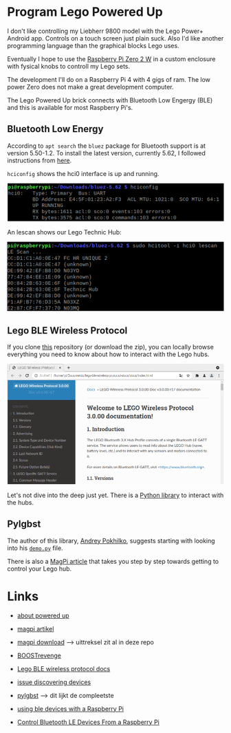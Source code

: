 # Program Lego Powered Up

I don't like controlling my Liebherr 9800 model with the Lego Power+ Android app. Controls on a touch screen just plain suck. Also I'd like another programming language than the graphical blocks Lego uses.

Eventually I hope to use the [Raspberry Pi Zero 2 W](https://www.raspberrypi.com/products/raspberry-pi-zero-2-w/) in a custom enclosure with fysical knobs to controll my Lego sets.

The development I'll do on a Raspberry Pi 4 with 4 gigs of ram. The low power Zero does not make a great development computer.

The Lego Powered Up brick connects with Bluetooth Low Engergy (BLE) and this is available for most Raspberry Pi's.

## Bluetooth Low Energy
According to `apt search` the `bluez` package for Bluetooth support is at version 5.50-1.2. To install the latest version, currently 5.62, I followed instructions from [here](https://www.argenox.com/library/bluetooth-low-energy/using-raspberry-pi-ble/). 

`hciconfig` shows the hci0 interface is up and running.

![hciconfig](.assets/hciconfig-output.png)

An lescan shows our Lego Technic Hub:

![lescan](.assets/lescan-output.png)

## Lego BLE Wireless Protocol

If you clone [this](https://github.com/LEGO/lego-ble-wireless-protocol-docs) repository (or download the zip), you can locally browse everything you need to know about how to interact with the Lego hubs. 

![Lego BLE docs](.assets/legobledocs.png)

Let's not dive into the deep just yet. There is a [Python library](https://github.com/undera/pylgbst) to interact with the hubs.

## Pylgbst

The author of this library, [Andrey Pokhilko](https://github.com/undera), suggests starting with looking into his [`demo.py`](https://github.com/undera/pylgbst/blob/master/examples/demo.py) file.

There is also a [MagPi article](https://magpi.raspberrypi.com/articles/hack-lego-boost-with-raspberry-pi) that takes you step by step towards getting to control your Lego hub.


# Links
 - [about powered up](https://www.lego.com/en-us/themes/powered-up/about)
 - [magpi artikel](https://magpi.raspberrypi.com/articles/hack-lego-boost-with-raspberry-pi)
 - [magpi download](https://magpi.raspberrypi.com/issues/80/pdf/download) --> uittreksel zit al in deze repo

 - [BOOSTrevenge](https://github.com/JorgePe/BOOSTreveng)
 - [Lego BLE wireless protocol docs](https://github.com/LEGO/lego-ble-wireless-protocol-docs)
 - [issue discovering devices](https://github.com/undera/pylgbst/issues/7)
 - [pylgbst](https://github.com/undera/pylgbst) --> dit lijkt de compleetste

 - [using ble devices with a Raspberry Pi](https://www.argenox.com/library/bluetooth-low-energy/using-raspberry-pi-ble/)

  - [Control Bluetooth LE Devices From a Raspberry Pi
](https://www.instructables.com/Control-Bluetooth-LE-Devices-From-A-Raspberry-Pi/)